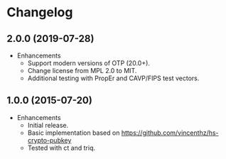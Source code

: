# Changelog

## 2.0.0 (2019-07-28)

* Enhancements
  * Support modern versions of OTP (20.0+).
  * Change license from MPL 2.0 to MIT.
  * Additional testing with PropEr and CAVP/FIPS test vectors.

## 1.0.0 (2015-07-20)

* Enhancements
  * Initial release.
  * Basic implementation based on https://github.com/vincenthz/hs-crypto-pubkey
  * Tested with ct and triq.
